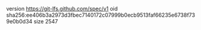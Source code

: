 version https://git-lfs.github.com/spec/v1
oid sha256:ee406b3a2973d3fbec7140172c07999b0ecb9513faf66235e6738f739e0b0d34
size 2547
